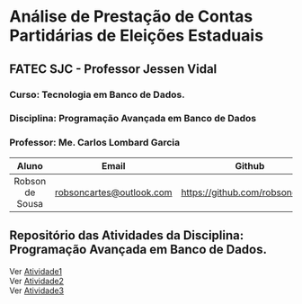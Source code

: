 # Análise de Prestação de Contas Partidárias de Eleições Estaduais
## FATEC SJC - Professor Jessen Vidal
### Curso: Tecnologia em Banco de Dados.
### **Disciplina:** Programação Avançada em Banco de Dados
### **Professor:** Me. Carlos Lombard Garcia

|             **Aluno**    	     |             **Email**           |                **Github**            	 |
|:------------------------------:|:-------------------------------:|:---------------------------------------:|
| Robson de Sousa 	             |  robsoncartes@outlook.com       |  https://github.com/robsoncartes  	     |

## Repositório das Atividades da Disciplina: Programação Avançada em Banco de Dados.

Ver [Atividade1](atividade1)\
Ver [Atividade2](atividade2)\
Ver [Atividade3](link)